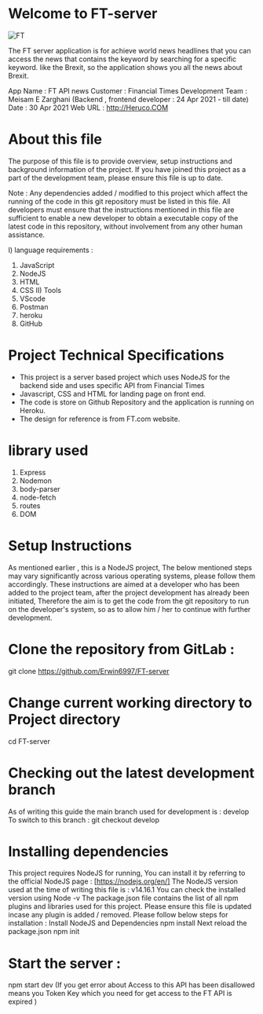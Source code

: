 # Welcome to FT-server

![FT](https://www.samanthaettus.com/wp-content/uploads/2014/08/ft-logo.png)

The FT server application is for achieve world news headlines that you can access the news that contains the keyword by searching for a specific keyword.
like the Brexit, so the application shows you all the news about Brexit.

App Name : FT API news
Customer : Financial Times
Development Team : 
Meisam E Zarghani (Backend , frontend developer : 24 Apr 2021 - till date)
Date : 30 Apr 2021
Web URL : http://Heruco.COM

# About this file
The purpose of this file is to provide overview, setup instructions and background information of the project. If you have joined this project as a part of the development team, please ensure this file is up to date.

Note : Any dependencies added / modified to this project which affect the running of the code in this git repository must be listed in this file. All developers must ensure that the instructions mentioned in this file are sufficient to enable a new developer to obtain a executable copy of the latest code in this repository, without involvement from any other human assistance.

I) language requirements :
   1) JavaScript
   2) NodeJS
   3) HTML
   4) CSS
II) Tools
   1) VScode
   2) Postman
   3) heroku
   4) GitHub

# Project Technical Specifications
* This project is a server based project which uses NodeJS for the backend side 
  and uses specific API from Financial Times 
* Javascript, CSS and HTML for landing page on front end.
* The code is store on Github Repository and the application is running on Heroku. 
* The design for reference is from FT.com website.

# library used
   1) Express
   2) Nodemon
   3) body-parser
   4) node-fetch
   5) routes
   6) DOM

# Setup Instructions
As mentioned earlier , this is a NodeJS project,
The below mentioned steps may vary significantly across various operating systems, please follow them accordingly.
These instructions are aimed at a developer who has been added to the project team, after the project development has already been initiated,
Therefore the aim is to get the code from the git repository to run on the developer's system, so as to allow him / her to continue with further development.

# Clone the repository from GitLab :
git clone https://github.com/Erwin6997/FT-server
# Change current working directory to Project directory
cd FT-server
# Checking out the latest development branch
As of writing this guide the main branch used for development is : develop
To switch to this branch : git checkout develop

# Installing dependencies
This project requires NodeJS for running,
You can install it by referring to the official NodeJS page : [https://nodejs.org/en/]
The NodeJS version used at the time of writing this file is : v14.16.1
You can check the installed version using Node -v
The package.json file contains the list of all npm plugins and libraries used for this project.
Please ensure this file is updated incase any plugin is added / removed.
Please follow below steps for installation :
Install NodeJS and Dependencies
npm install
Next reload the package.json
npm init

# Start the server :
npm start dev
   (If you get error about Access to this API has been disallowed means you Token Key which you need for get access to the FT API is expired )
